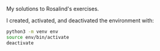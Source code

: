 My solutions to Rosalind's exercises.

I created, activated, and deactivated the environment with:

```bash
python3 -m venv env
source env/bin/activate
deactivate
```
